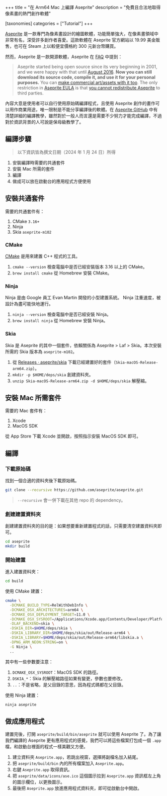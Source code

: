 +++
title = "在 Arm64 Mac 上編譯 Aseprite"
description = "免費且合法地取得像素畫的熱門創作軟體"

[taxonomies]
categories = ["Tutorial"]
+++

[Aseprite](https://www.aseprite.org) 是一款專門為像素畫設計的繪圖軟體，功能簡單強大，在像素畫領域中非常有名，深受許多創作者喜愛。這款軟體在 Aseprite 官方網站以 19.99 美金販售，也可在 Steam 上以較便宜價格約 300 元新台幣購買。

然而，Aseprite 是一款開源軟體，Aseprite 在 [FAQ](https://www.aseprite.org/faq/#if-aseprite-source-code-is-available-how-is-that-you-are-selling-it) 中提到：

> Aseprite started being open source since its very beginning in 2001, and we were happy with that until [August 2016](http://dev.aseprite.org/post/149797781837/new-source-code-license). **Now you can still download its source code, compile it, and use it for your personal purposes.** You can [make commercial art/assets with it too](https://www.aseprite.org/faq/#can-i-sell-graphics-created-with-aseprite). The only restriction in [Aseprite EULA](https://github.com/aseprite/aseprite/blob/master/EULA.txt) is that [you cannot redistribute Aseprite](https://www.aseprite.org/faq/#can-i-redistribute-aseprite) to third parties.

內容大意是使用者可以自行使用原始碼編譯程式，且使用 Aseprite 創作的畫作可以用作商業用途，唯一限制是不能分享編譯後的軟體。在 [Aseprite GitHub](https://github.com/aseprite/aseprite) 中有清楚詳細的編譯教學，雖然對於一般人而言還是需要不少努力才能完成編譯，不過對於資訊背景的人可說是保母級教學了。

## 編譯步驟

> 以下資訊皆為撰文日期（2024 年 1 月 24 日）所得

1. 安裝編譯時需要的共通套件
2. 安裝 Mac 所需的套件
3. 編譯
4. 做成可以放在啟動台的應用程式方便使用

## 安裝共通套件

需要的共通套件有：
1. CMake `3.16+`
2. Ninja
3. Skia `aseprite-m102`

### CMake

[CMake](https://cmake.org) 是用來建置 C++ 程式的工具。

1.  `cmake --version` 檢查電腦中是否已經安裝版本 3.16 以上的 CMake。
2. `brew install cmake` 從 Homebrew 安裝 CMake。

### Ninja

Ninja 是由 Google 員工 Evan Martin 開發的小型建置系統。 Ninja 注重速度，被設計為盡可能快地運行。

1. `ninja --version` 檢查電腦中是否已經安裝 Ninja。
2. `brew install ninja` 從 Homebrew 安裝 Ninja。

### Skia

Skia 是 Aseprite 的其中一個套件，依賴關係為 Aseprite > Laf > Skia。本次安裝所需的 Skia 版本為 `aseprite-m102`。

1. 從 [Releases · aseprite/skia](https://github.com/aseprite/skia/releases) 下載已經建置好的套件（`Skia-macOS-Release-arm64.zip`）。
2. `mkdir -p $HOME/deps/skia` 創建資料夾。
3. `unzip Skia-macOS-Release-arm64.zip -d $HOME/deps/skia` 解壓縮。

## 安裝 Mac 所需套件

需要的 Mac 套件有：
1. Xcode
2. MacOS SDK

從 App Store 下載 Xcode 並開啟，按照指示安裝 MacOS SDK 即可。

## 編譯

### 下載原始碼

找到一個合適的資料夾後下載原始碼。

```sh
git clone --recursive https://github.com/aseprite/aseprite.git
```

> `--recursive` 會一併下載在其他 repo 的 dependency。

### 創建建置資料夾

創建建置資料夾的目的是：如果想要重新建置程式的話，只需要清空建置資料夾即可。

```sh
cd aseprite
mkdir build
```

### 開始建置

進入建置資料夾：

```sh
cd build
```

使用 CMake 建置：

```sh
cmake \
  -DCMAKE_BUILD_TYPE=RelWithDebInfo \
  -DCMAKE_OSX_ARCHITECTURES=arm64 \
  -DCMAKE_OSX_DEPLOYMENT_TARGET=11.0 \
  -DCMAKE_OSX_SYSROOT=/Applications/Xcode.app/Contents/Developer/Platforms/MacOSX.platform/Developer/SDKs/MacOSX.sdk \
  -DLAF_BACKEND=skia \
  -DSKIA_DIR=$HOME/deps/skia \
  -DSKIA_LIBRARY_DIR=$HOME/deps/skia/out/Release-arm64 \
  -DSKIA_LIBRARY=$HOME/deps/skia/out/Release-arm64/libskia.a \
  -DPNG_ARM_NEON:STRING=on \
  -G Ninja \
  ..
```

其中有一些參數要注意：
1. `DCMAKE_OSX_SYSROOT`：MacOS SDK 的路徑。
2. `DSKIA_*`：Skia 的解壓縮路徑如果有變更，參數也要修改。
3. `..`：不是省略，是父目錄的意思，因為程式碼都在父目錄。

使用 Ninja 建置：

```sh
ninja aseprite
```

## 做成應用程式

建置完後，打開 `aseprite/build/bin/aseprite` 就可以使用 Aseprite 了。為了讓我們編譯的 Aseprite 更有應用程式的感覺，我們可以將這些檔案打包成一個 `.app` 檔，和啟動台裡面的程式一樣美觀又方便。

1. 建立資料夾 `Aseprite.app`，若跳出視窗，選擇將副檔名加入結尾。
2. 把 `aseprite/build/bin` 內的所有檔案加入 `Aseprite.app`。
3. 右鍵 `Aseprite.app` 取得資訊。
4. 把 `aseprite/data/icons/ase.ico` 這個圖示拉到 `Aseprite.app` 資訊框左上角的圖示欄位，以更換圖示。
5. 最後把 `Aseprite.app` 放進應用程式資料夾，即可從啟動台中開啟。
